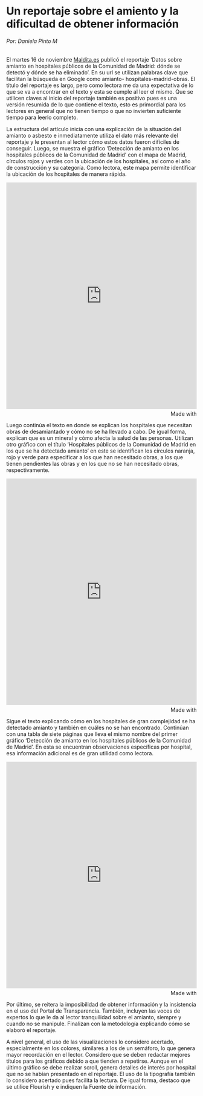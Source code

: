 ﻿# Un reportaje sobre el amiento y la dificultad de obtener información
###### Por: Daniela Pinto M
El martes 16 de noviembre [Maldita.es](https://maldita.es/malditodato/20211116/amianto-hospitales-madrid-obras/) publicó el reportaje ‘Datos sobre amianto en hospitales públicos de la Comunidad de Madrid: dónde se detectó y dónde se ha eliminado’. En su url se utilizan palabras clave que facilitan la búsqueda en Google como amianto- hospitales-madrid-obras. El título del reportaje es largo, pero como lectora me da una expectativa de lo que se va a encontrar en el texto y esta se cumple al leer el mismo. Que se utilicen claves al inicio del reportaje también es positivo pues es una versión resumida de lo que contiene el texto, esto es primordial para los lectores en general que no tienen tiempo o que no invierten suficiente tiempo para leerlo completo.

La estructura del artículo inicia con una explicación de la situación del amianto o asbesto e inmediatamente utiliza el dato más relevante del reportaje y le presentan al lector cómo estos datos fueron difíciles de conseguir. Luego, se muestra el gráfico ‘Detección de amianto en los hospitales públicos de la Comunidad de Madrid’ con el mapa de Madrid, círculos rojos y verdes con la ubicación de los hospitales, así como el año de construcción y su categoría. Como lectora, este mapa permite identificar la ubicación de los hospitales de manera rápida.

<iframe src='https://flo.uri.sh/visualisation/7763471/embed' title='Interactive or visual content' class='flourish-embed-iframe' frameborder='0' scrolling='no' style='width:100%;height:600px;' sandbox='allow-same-origin allow-forms allow-scripts allow-downloads allow-popups allow-popups-to-escape-sandbox allow-top-navigation-by-user-activation'></iframe><div style='width:100%!;margin-top:4px!important;text-align:right!important;'><a class='flourish-credit' href='https://public.flourish.studio/visualisation/7763471/?utm_source=embed&utm_campaign=visualisation/7763471' target='_top' style='text-decoration:none!important'><img alt='Made with Flourish' src='https://public.flourish.studio/resources/made_with_flourish.svg' style='width:105px!important;height:16px!important;border:none!important;margin:0!important;'> </a></div>

Luego continúa el texto en donde se explican los hospitales que necesitan obras de desamiantado y cómo no se ha llevado a cabo. De igual forma, explican que es un mineral y cómo afecta la salud de las personas. Utilizan otro gráfico con el título ‘Hospitales públicos de la Comunidad de Madrid en los que se ha detectado amianto’ en este se identifican los círculos naranja, rojo y verde para especificar a los que han necesitado obras, a los que tienen pendientes las obras y en los que no se han necesitado obras, respectivamente.

<iframe src='https://flo.uri.sh/visualisation/7763771/embed' title='Interactive or visual content' class='flourish-embed-iframe' frameborder='0' scrolling='no' style='width:100%;height:600px;' sandbox='allow-same-origin allow-forms allow-scripts allow-downloads allow-popups allow-popups-to-escape-sandbox allow-top-navigation-by-user-activation'></iframe><div style='width:100%!;margin-top:4px!important;text-align:right!important;'><a class='flourish-credit' href='https://public.flourish.studio/visualisation/7763771/?utm_source=embed&utm_campaign=visualisation/7763771' target='_top' style='text-decoration:none!important'><img alt='Made with Flourish' src='https://public.flourish.studio/resources/made_with_flourish.svg' style='width:105px!important;height:16px!important;border:none!important;margin:0!important;'> </a></div>

Sigue el texto explicando cómo en los hospitales de gran complejidad se ha detectado amianto y también en cuáles no se han encontrado. Continúan con una tabla de siete páginas que lleva el mismo nombre del primer gráfico ‘Detección de amianto en los hospitales públicos de la Comunidad de Madrid’. En esta se encuentran observaciones específicas por hospital, esa información adicional es de gran utilidad como lectora.

<iframe src='https://flo.uri.sh/visualisation/7764241/embed' title='Interactive or visual content' class='flourish-embed-iframe' frameborder='0' scrolling='no' style='width:100%;height:600px;' sandbox='allow-same-origin allow-forms allow-scripts allow-downloads allow-popups allow-popups-to-escape-sandbox allow-top-navigation-by-user-activation'></iframe><div style='width:100%!;margin-top:4px!important;text-align:right!important;'><a class='flourish-credit' href='https://public.flourish.studio/visualisation/7764241/?utm_source=embed&utm_campaign=visualisation/7764241' target='_top' style='text-decoration:none!important'><img alt='Made with Flourish' src='https://public.flourish.studio/resources/made_with_flourish.svg' style='width:105px!important;height:16px!important;border:none!important;margin:0!important;'> </a></div>

Por último, se reitera la imposibilidad de obtener información y la insistencia en el uso del Portal de Transparencia. También, incluyen las voces de expertos lo que le da al lector tranquilidad sobre el amianto, siempre y cuando no se manipule. Finalizan con la metodología explicando cómo se elaboró el reportaje.

A nivel general, el uso de las visualizaciones lo considero acertado, especialmente en los colores, similares a los de un semáforo, lo que genera mayor recordación en el lector. Considero que se deben redactar mejores títulos para los gráficos debido a que tienden a repetirse. Aunque en el último gráfico se debe realizar scroll, genera detalles de interés por hospital que no se habían presentado en el reportaje. El uso de la tipografía también lo considero acertado pues facilita la lectura. De igual forma, destaco que se utilice Flourish y e indiquen la Fuente de información.
